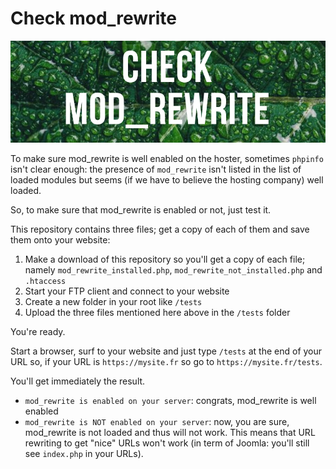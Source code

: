 # Check mod_rewrite

![Banner](.images/banner.png)

To make sure mod_rewrite is well enabled on the hoster, sometimes `phpinfo` isn't clear enough: the presence of `mod_rewrite` isn't listed in the list of loaded modules but seems (if we have to believe the hosting company) well loaded.

So, to make sure that mod_rewrite is enabled or not, just test it.

This repository contains three files; get a copy of each of them and save them onto your website:

1. Make a download of this repository so you'll get a copy of each file; namely `mod_rewrite_installed.php`, `mod_rewrite_not_installed.php` and `.htaccess`
2. Start your FTP client and connect to your website
3. Create a new folder in your root like `/tests`
4. Upload the three files mentioned here above in the `/tests` folder

You're ready.

Start a browser, surf to your website and just type `/tests` at the end of your URL so, if your URL is `https://mysite.fr` so go to `https://mysite.fr/tests`.

You'll get immediately the result.

* `mod_rewrite is enabled on your server`: congrats, mod_rewrite is well enabled
* `mod_rewrite is NOT enabled on your server`: now, you are sure, mod_rewrite is not loaded and thus will not work. This means that URL rewriting to get "nice" URLs won't work (in term of Joomla: you'll still see `index.php` in your URLs).
